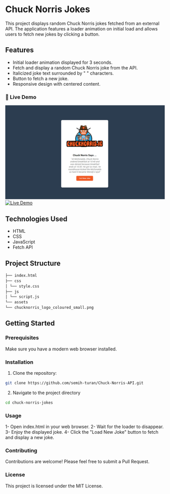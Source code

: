 # Chuck Norris Jokes

This project displays random Chuck Norris jokes fetched from an external API. The application features a loader animation on initial load and allows users to fetch new jokes by clicking a button.

## Features

- Initial loader animation displayed for 3 seconds.
- Fetch and display a random Chuck Norris joke from the API.
- Italicized joke text surrounded by " " characters.
- Button to fetch a new joke.
- Responsive design with centered content.

### 🚀 Live Demo 

<div align="center">
  <img src="./assets/preview.png" alt="Pro Task Manager Screenshot" width="900">
</div>

  <a href="https://chuck-norris-io-api.netlify.app/" target="_blank">
    <img src="https://img.shields.io/badge/LIVE%20DEMO-Click%20Here-brightgreen?style=for-the-badge&logo=github" alt="Live Demo" height="50">
  </a>
</div>

## Technologies Used

- HTML
- CSS
- JavaScript
- Fetch API

## Project Structure

```sh
├── index.html
├── css
│ └── style.css
├── js
│ └── script.js
└── assets
└── chucknorris_logo_coloured_small.png
```

## Getting Started

### Prerequisites

Make sure you have a modern web browser installed.

### Installation

1. Clone the repository:

```sh
git clone https://github.com/semih-turan/Chuck-Norris-API.git
```

2. Navigate to the project directory

```sh
cd chuck-norris-jokes
```

### Usage
1- Open index.html in your web browser.
2- Wait for the loader to disappear.
3- Enjoy the displayed joke.
4- Click the "Load New Joke" button to fetch and display a new joke.

### Contributing
Contributions are welcome! Please feel free to submit a Pull Request.

### License

This project is licensed under the MIT License.
